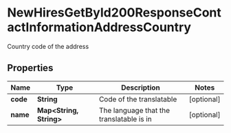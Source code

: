 

# NewHiresGetById200ResponseContactInformationAddressCountry

Country code of the address

## Properties

| Name | Type | Description | Notes |
|------------ | ------------- | ------------- | -------------|
|**code** | **String** | Code of the translatable |  [optional] |
|**name** | **Map&lt;String, String&gt;** | The language that the translatable is in |  [optional] |



